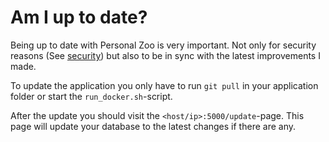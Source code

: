 # Am I up to date?

Being up to date with Personal Zoo is very important. Not only for security reasons (See [security](/security)) but also to be in sync with the latest improvements I made.

To update the application you only have to run `git pull` in your application folder or start the `run_docker.sh`-script.

After the update you should visit the `<host/ip>:5000/update`-page. This page will update your database to the latest changes if there are any.